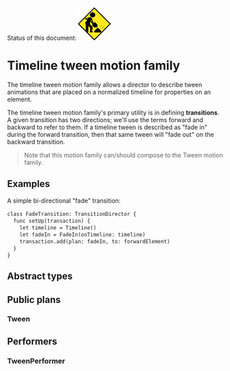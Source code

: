 Status of this document:
![](../../_assets/under-construction-flashing-barracade-animation.gif)

# Timeline tween motion family

The timeline tween motion family allows a director to describe tween animations that are placed on a normalized timeline for properties on an element.

The timeline tween motion family's primary utility is in defining **transitions**. A given transition has two directions; we'll use the terms forward and backward to refer to them. If a timeline tween is described as "fade in" during the forward transition, then that same tween will "fade out" on the backward transition.

> Note that this motion family can/should compose to the Tween motion family.

## Examples

A simple bi-directional "fade" transition:

    class FadeTransition: TransitionDirector {
      func setUp(transaction) {
        let timeline = Timeline()
        let fadeIn = FadeIn(onTimeline: timeline)
        transaction.add(plan: fadeIn, to: forwardElement)
      }
    }

## Abstract types

## Public plans

### Tween

## Performers

### TweenPerformer


